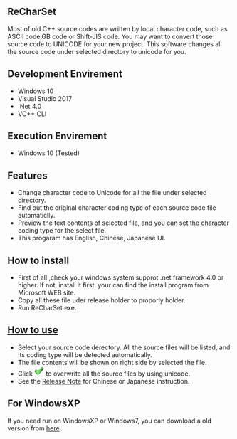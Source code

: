 ## ReCharSet
Most of old C++ source codes are written by local character code, such as ASCII code,GB code or Shift-JIS code. You may want to convert those source code to UNICODE for your new project. This software changes all the source code under selected directory to unicode for you.

## Development Envirement
- Windows 10
- Visual Studio 2017
- .Net 4.0
- VC++ CLI

## Execution Envirement
- Windows 10 (Tested)

## Features
- Change character code to Unicode for all the file under selected directory.
- Find out the original character coding type of each source code file automaticlly.
- Preview the text contents of selected file, and you can set the character coding type for the select file.
- This progaram has English, Chinese, Japanese UI.


## How to install
- First of all ,check your windows system supprot .net framework 4.0 or higher. If not, install it first. your can find the install program from Microsoft WEB site.
- Copy all these file uder release holder to proporly holder.
- Run ReCharSet.exe.

## [How to use](ReCharSet/ReleaseNote.txt)
- Select your source code derectory. All the source files will be listed, and its coding type will be detected automatically.
- The file contents will be shown on right side by selected the file.
- Click ![Apply buttone](ReCharSet/Images/apply.png) to overwrite all the source files by using unicode.
- See the [Release Note](ReCharSet/ReleaseNote.txt) for Chinese or Japanese instruction.

## For WindowsXP
If you need run on WindowsXP or Windows7, you can download a old version from [here](http://www.infbj.com/?L=en-us&M=FreeSoftwares)
